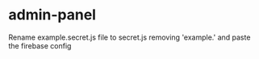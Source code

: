 # admin-panel
Rename example.secret.js file to secret.js removing 'example.'  and paste the firebase config

